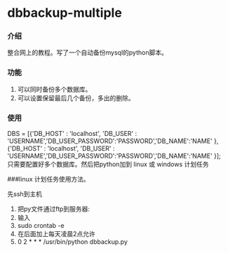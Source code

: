 # dbbackup-multiple
### 介绍

整合网上的教程。写了一个自动备份mysql的python脚本。

### 功能
1. 可以同时备份多个数据库。
2. 可以设置保留最后几个备份，多出的删除。

### 使用

DBS = [{'DB_HOST' : 'localhost', 'DB_USER' : 'USERNAME','DB_USER_PASSWORD':'PASSWORD','DB_NAME':'NAME' },
{'DB_HOST' : 'localhost', 'DB_USER' : 'USERNAME','DB_USER_PASSWORD':'PASSWORD','DB_NAME':'NAME' }];
只需要配置好多个数据库。然后把python加到 linux 或 windows 计划任务

###linux 计划任务使用方法。

先ssh到主机

1. 把py文件通过ftp到服务器:
2. 输入
3. sudo crontab -e
4. 在后面加上每天凌晨2点允许
5. 0 2 * * * /usr/bin/python dbbackup.py


